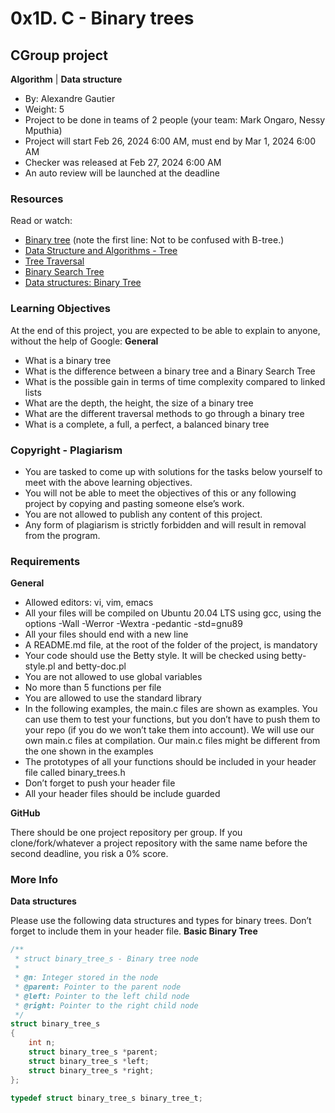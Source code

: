 # 0x1D. C - Binary trees

## CGroup project
**Algorithm** | **Data structure**

- By: Alexandre Gautier
- Weight: 5
- Project to be done in teams of 2 people (your team: Mark Ongaro, Nessy Mputhia)
- Project will start Feb 26, 2024 6:00 AM, must end by Mar 1, 2024 6:00 AM
- Checker was released at Feb 27, 2024 6:00 AM
- An auto review will be launched at the deadline

### Resources

Read or watch:

- [Binary tree](https://en.wikipedia.org/wiki/Binary_tree) (note the first line: Not to be confused with B-tree.)
- [Data Structure and Algorithms - Tree](https://www.geeksforgeeks.org/binary-tree-data-structure/)
- [Tree Traversal](https://www.geeksforgeeks.org/tree-traversals-inorder-preorder-and-postorder/)
- [Binary Search Tree](https://www.geeksforgeeks.org/binary-search-tree-data-structure/)
- [Data structures: Binary Tree](https://www.tutorialspoint.com/data_structures_algorithms/tree_data_structure.htm)

### Learning Objectives

At the end of this project, you are expected to be able to explain to anyone, without the help of Google:
**General**

- What is a binary tree
- What is the difference between a binary tree and a Binary Search Tree
- What is the possible gain in terms of time complexity compared to linked lists
- What are the depth, the height, the size of a binary tree
- What are the different traversal methods to go through a binary tree
- What is a complete, a full, a perfect, a balanced binary tree

### Copyright - Plagiarism

- You are tasked to come up with solutions for the tasks below yourself to meet with the above learning objectives.
- You will not be able to meet the objectives of this or any following project by copying and pasting someone else’s work.
- You are not allowed to publish any content of this project.
- Any form of plagiarism is strictly forbidden and will result in removal from the program.

### Requirements
**General**

- Allowed editors: vi, vim, emacs
- All your files will be compiled on Ubuntu 20.04 LTS using gcc, using the options -Wall -Werror -Wextra -pedantic -std=gnu89
- All your files should end with a new line
- A README.md file, at the root of the folder of the project, is mandatory
- Your code should use the Betty style. It will be checked using betty-style.pl and betty-doc.pl
- You are not allowed to use global variables
- No more than 5 functions per file
- You are allowed to use the standard library
- In the following examples, the main.c files are shown as examples. You can use them to test your functions, but you don’t have to push them to your repo (if you do we won’t take them into account). We will use our own main.c files at compilation. Our main.c files might be different from the one shown in the examples
- The prototypes of all your functions should be included in your header file called binary_trees.h
- Don’t forget to push your header file
- All your header files should be include guarded

**GitHub**

There should be one project repository per group. If you clone/fork/whatever a project repository with the same name before the second deadline, you risk a 0% score.

### More Info
**Data structures**

Please use the following data structures and types for binary trees. Don’t forget to include them in your header file.
**Basic Binary Tree**

```c
/**
 * struct binary_tree_s - Binary tree node
 *
 * @n: Integer stored in the node
 * @parent: Pointer to the parent node
 * @left: Pointer to the left child node
 * @right: Pointer to the right child node
 */
struct binary_tree_s
{
    int n;
    struct binary_tree_s *parent;
    struct binary_tree_s *left;
    struct binary_tree_s *right;
};

typedef struct binary_tree_s binary_tree_t;

